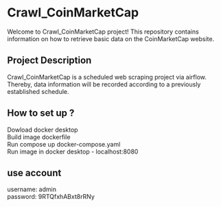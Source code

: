 # Crawl_CoinMarketCap

Welcome to Crawl_CoinMarketCap project! This repository contains information on how to retrieve basic data on the CoinMarketCap website.

## Project Description

Crawl_CoinMarketCap is a scheduled web scraping project via airflow. Thereby, data information will be recorded according to a previously established schedule. 

## How to set up ?
Dowload docker desktop <br>
Build image dockerfile <br>
Run compose up docker-compose.yaml <br>
Run image in docker desktop - localhost:8080 

## use account
username: admin <br>
password: 9RTQfxhABxt8rRNy
